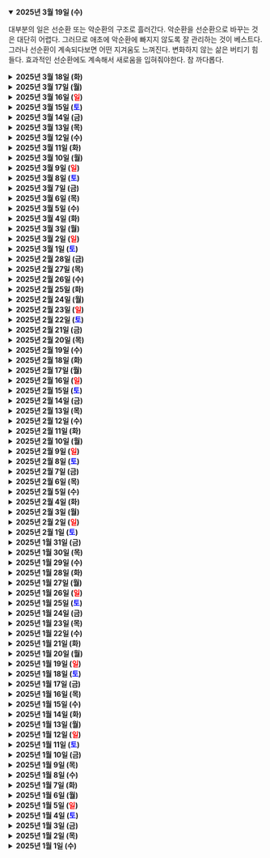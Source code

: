 <details open>
    <summary><b>2025년 3월 19일 (수)</b></summary>       
        <p>대부분의 일은 선순환 또는 악순환의 구조로 흘러간다. 악순환을 선순환으로 바꾸는 것은 대단히 어렵다. 그러므로 애초에 악순환에 빠지지 않도록 잘 관리하는 것이 베스트다. 그러나 선순환이 계속되다보면 어떤 지겨움도 느껴진다. 변화하지 않는 삶은 버티기 힘들다. 효과적인 선순환에도 계속해서 새로움을 입혀줘야한다. 참 까다롭다.</p>
</details>
<details>
    <summary><b>2025년 3월 18일 (화)</b></summary>       
        <p>요즘 계속 새벽 4시쯤 깬다. 딱히 화장실 때문에 깨는 것도 아니다. 나도 모르게 뭔가 신경쓰이는 일이 있나보다. 다행히 다시 잠들기는 한다.</p>
</details>
<details>
    <summary><b>2025년 3월 17일 (월)</b></summary>       
        <ul>
            <li>아침 운동!!</li>
            <li>'용과같이8외전'의 트로피를 모두 모았다. 65,000 원 게임으로 정말 원 없이 놀았다. 국밥같이 언제 먹어도 맛있는 게임.</li>
            <li>블랙팬서 노래 들으며 일하기.</li>
            <li>요즘의 1,000 원짜리 라이터 성능이 비약적으로 좋아졌음을 얼마 전에 알았다. 바람이 불든 말든 불의 모양새가 일정하다. 라이터에도 혁신이 있었구나. 담배를 피우지 않으니 전혀 몰랐다. 일렁이는 모양새가 낭만이긴 했지만, 똑바로 선 불이 아주 든든해 보였다.</li>
            <li>"열 길 물속은 알아도 한 길 사람속은 모른다."</li>
        </ul>
</details>
<details>
    <summary><b>2025년 3월 16일 (<text style="color:red">일</text>)</b></summary>
        <p>사람마다 화법이 다르니, 그에 맞춰서 하면 효과적이다. 배려를 별로 원하지 않는 사람에게는 최소한의 배려만으로도 충분하다.</p>
</details>
<details>
    <summary><b>2025년 3월 15일 (<text style="color:blue">토</text>)</b></summary>
        <p>🎬 콘클라베 - 소설 원작을 한 번 읽어볼까 싶을 정도로 흥미로운 작품이었다. 바티칸에서 새 교황을 뽑는 선거를 드라마틱한 스릴러로 표현한 영화. 아무런 액션도 없고 나이든 아저씨들이 그저 건물 안에서 이러쿵저러쿵 이야기할뿐이지만, 그 이야기 속에 담긴 정치와 음모와 전략이 긴장감을 가득 채운다. 나름 반전도 있다. 교황을 선출하는 시스템은 대략적으로만 알고 있었는데, 이 영화 덕분에 더욱 생생하게 그릴 수 있게 되었다.</p>
</details>
<details>
    <summary><b>2025년 3월 14일 (금)</b></summary>       
        <ul>
            <li>부모님집 가기. 안전운전.</li>
            <li>중국어.</li>
            <li>글쓰기</li>
            <li>'아스토로봇'은 정말 근사한 게임이다. 아직도 무료로 업데이트를 해주다니.</li>
            <li>계속 위로가 아닌 계속 앞으로.</li>
        </ul>
</details>
<details>
    <summary><b>2025년 3월 13일 (목)</b></summary>       
        <p>📖 이처럼 사소한 것들 - 아일랜드에서 태어나고 자란 어느 아버지의 소소한 일상 이야기...라고 생각했으나 생각보다 깊었다. 가족을 위해 기계처럼 열심히 살아온 한 남성이 삶의 고통을 스스로 직시하면서 행복함, 떳떳함, 명확함을 새롭게 얻어가는 이야기.</p>
</details>
<details>
    <summary><b>2025년 3월 12일 (수)</b></summary>       
        <p>나를 수년 동안 운동시켜준 PT 트레이너분이 그만두었다. 그는 천장의 전구를 갈기 위해 사다리 위로 올라갔는데, 그만 넘어져서 어깨를 다쳤다. 꽤 심하게 다쳐서 어깨 수술을 해야한다고 한다. 사실 이번에 다친 것 전에도 여러가지 일들이 많았던 모양이다. 잘 풀리지 않는 그의 인생이 안타까웠다. 그러나 그가 모든 걸 포기할 정도로 바닥은 아니라고 생가하기에, 다시 회복해서 내 운동을 봐주는 날이 오기를 바란다. 그는 자신의 상황을 잘 해결할 것이라 믿는다. 지금까지 내 건강을 위해 힘써준 그와는 허그로 작별 인사를 했다.</p>
</details>
<details>
    <summary><b>2025년 3월 11일 (화)</b></summary>       
        <p>할 이야기 다 했고 많은 것이 명료해졌다. 100% 원하는 결과는 아니었지만 이제는 내 마음대로 하면 된다.</p>
</details>
<details>
    <summary><b>2025년 3월 10일 (월)</b></summary>       
        <p>할 이야기 다 하고 오자. 준비는 충분히 했다. 나는 명확함이 필요하고 그것을 요구할 것이다. 나에게 필요한 것은 내가 요구하는 것이 이치에 맞다. 막연히 기대하지 말고 행동을 하자.</p>
</details>
<details>
    <summary><b>2025년 3월 9일 (<text style="color:red">일</text>)</b></summary>
        <p>🎮 용과 같이 8 외전: Pirates in Hawaii - 용과같이는 혁신적이지 않다. 그러나 늘 국밥처럼 맛있다. 언제까지 맛있을지는 모르지만 아직까진 육수가 살아있다.</p>
        <ul>
            <li>스토리는 초반에 흥미로웠다가 중반은 지루했고, 후반 가서는 다시 흥미진진해졌다. 눈시울 붉어질 때도 몇 번 있었고... 사나이 마지마의 삶이 뜨겁다.</li>
            <li>스토리는 '용과 같이8'과 연결되어있긴 하지만 거의 단독 스토리다.</li>
            <li>기존 시리즈 팬들을 위한 이스터 에그와 쿠키 영상이 있어 기뻤다.</li>
            <li>스토리 개연성이 부족한 장면이 여럿 있었다. 근데 해적이 된다는 설정 자체가 황당해서 그런지 대충 넘어가졌음. 역시 스토리는 완벽하지 않아도 재미가 있으면 어떻게든 앞으로 나아갈 수 있다.</li>
            <li>액션이 아쉽다. 기존 시리즈의 업그레이드이긴 하지만 요즘의 액션 게임 퀄리티에는 못미친다.</li>
            <li>해상 전투는 그럭저럭 할만한 수준. 대신 이동이 느려터져서 답답하다. 플래티넘 트로피 따야하는데 걱정이다.</li>
            <li>'해적'하면 떠오르는 모든 요소가 꽉꽉 담겨있다. 노략질, 보물사냥, 선상파티 등등... 이 점은 확실히 개성이 있다.</li>
            <li>용과같이 시리즈는 사건을 참 잘 만든다. 계속해서 사건이 일어나는 이야기 구조가 기본인데, 그 사건들이 매번 흥미롭다. 사건에 얽힌 인물들도 흥미롭다.</li>
            <li>결론: 즐길만한 스토리, 그럭저럭 나쁘지 않은 액션, 익숙하지만 즐거운 서브스토리와 미니게임으로 무장한 용과같이 국밥 한 그릇.</li>
        </ul>
</details>
<details>
    <summary><b>2025년 3월 8일 (<text style="color:blue">토</text>)</b></summary>
        <p>어제는 친구와 '이상훈tv 토이뮤지엄'에 다녀왔다. 이상훈이라는 개그맨이 자신의 완구/피규어/프라모델 콜렉션을 전시해놓은 공간이다. 입장료는 15,000 원. 생각보다 볼거리가 많아 알찼다. 관람시간은 약 2시간.</p>
        <ul>
            <li>나도 10대 때 피규어와 프라모델을 모은 적이 있었다. 그 때의 추억도 여러번 스쳐지나갔다.</li>
            <li>내가 아는 만화, 게임, 영화의 콜렉션이 많아 푹 빠져 살펴볼 수 있었다.</li>
            <li>전대물이나 용자 콜렉션은 내가 전혀 모르는데, 다행히 친구가 빠삭한 분야라 그에게 이것저것 물어볼 수 있었다. 함께 보러가서 다행이었음.</li>
            <li>건담, 마블, DC, 애니메이션, 전대물 등의 카테고리를 섹션으로 나누어놓아 '여러 세계관이 모여있다'는 느낌을 받을 수 있었다. 관람하기도 쉽고.</li>
            <li>한 가지 아쉬운 점은 뮤지엄에 스토리가 없다는 것이었다. 각 콜렉션에 담긴 이야기가 (전시품 수가 좀 줄어들더라도) 중간중간 붙어있으면 그 세계관에 더욱 몰입할 수 있었을 것이다. 박물관을 가는 이유는 전시품을 보러가는 것이지만, 사실은 그 전시품이 왜 귀중한지, 그것과 관련된 사람들이 누구인지, 그것들이 우리에게 어떤 의미를 던져주는지를 느끼는 게 핵심일 것이다. 나중에 '이상훈tv 토이뮤지엄'이 2.0으로 업데이트 된다면 그때는 꼭 스토리가 추가되었으면 좋겠다.</li>
            <li>나는 이제 더 이상 무언가를 수집하지 않는다. 수집한다는 것은 특정 대상에 집착하게 된다는 뜻이고, 나는 그것이 내 인생의 짐이 된다고 배웠기 때문이다. 그러나 애호품의 수집은 인간의 자연스러운 욕망이기도 하니, 그 욕망을 삶의 일부로 받아들인 사람을 존중할 것이다. 나는 비우는 인생을 추구할 것이지만 수집가들의 콜렉션을 구경하는 재미도 느끼며 살 것이다.</li>
        </ul>
</details>
<details>
    <summary><b>2025년 3월 7일 (금)</b></summary>       
        <p>다음 주에 하나 결단내야하는 일이 있다. 잘 준비해보자!! 좀 무섭긴 하지만 그래도 해야만한다.</p>
</details>
<details>
    <summary><b>2025년 3월 6일 (목)</b></summary>       
        <p>야고보서 2:17 - 이와 같이 행함이 없는 믿음은 그 자체가 죽은 것이라</p>
</details>
<details>
    <summary><b>2025년 3월 5일 (수)</b></summary>       
        <p>어제 술자리가 있었으나 MAX 3잔 룰 덕분에 무사 마무리.</p>
</details>
<details>
    <summary><b>2025년 3월 4일 (화)</b></summary>       
        <p>어제는 당근 거래로 번 돈으로 덕순이와 샤브샤브를 먹으러 간 것이 행복했다. 그냥 있는 돈을 써서 먹어도 맛있었겠지만, 역시 뭔가를 만들거나 팔아 얻은 돈으로 사 먹는 것이 제일 맛있다.</p>
</details>
<details>
    <summary><b>2025년 3월 3일 (월)</b></summary>       
        <p>오늘 할 일.</p>
        <ul>
            <li>스트레칭.</li>
            <li>중국어.</li>
            <li>글쓰기.</li>
            <li>일.</li>
        </ul>
</details>
<details>
    <summary><b>2025년 3월 2일 (<text style="color:red">일</text>)</b></summary>
        <p>🎬 미키17 - 봉준호 감독의 영화라 기대를 너무 한 탓인가? 재미는 있었으나 아쉬운 점도 많았다. 신선한 설정 덕에 초반 몰입은 훌륭했으나 스토리 개연성이 떨어지는 장면이 많아 몰입이 여러번 깨졌다(생각보다 촘촘하지 않음). 또한 사회 비판 메시지를 대사로 전달하는 경우가 많아 세련됐다는 느낌을 받지 못했다. 재미는 있으나 '기생충'하고 비교했을 때 각본과 연출 퀄리티 차이가 컸다. 배우들 연기는 리얼했다. 특히 나샤 역을 맡은 배우.</p>
</details>
<details>
    <summary><b>2025년 3월 1일 (<text style="color:blue">토</text>)</b></summary>
        <p>🎬 퇴마록 - 덕순이에게 영업 당해서 본 국산 오컬트/능력자 배틀 애니메이션. 기대보다는 못했지만 나름 볼만했다. 거대한 프롤로그의 느낌. 과연 속편은 나올 수 있을 것인가... 애니메이션보다는 게임 트레일러 스타일의 느낌이 더 진했다.</p>
</details>
<details>
    <summary><b>2025년 2월 28일 (금)</b></summary>       
        <p>드디어 내가 사는 지역도 모바일 주민등록증 발급이 가능하게 되어서 주민센터에 헐레벌떡 뛰어갔으나, 일단 IC칩이 내장된 실물 주민등록증 발급이 필요했다. 그리고 이 주민등록증을 발급하는데 소요되는 기간은 3주. 날씨 뜨뜻해질 때야 받아보겠구만.</p>
</details>
<details>
    <summary><b>2025년 2월 27일 (목)</b></summary>       
        <p>친구와 KROW라는 카페를 갔는데 조용한 분위기가 마음에 쏙 들었다. 좀 비싸긴 하지만(1인 당 만 원 정도), 시끄럽지 않은 공간 덕분인지 대화가 점점 깊어짐을 느꼈다. 분위기는 중요하다. 누구와 이야기를 하는가도 중요하다.</p>
</details>
<details>
    <summary><b>2025년 2월 26일 (수)</b></summary>       
        <ul>
            <li>아침 운동.</li>
            <li>일.</li>
            <li>개인 작업.</li>
            <li>친구와 저녁.</li>
        </ul>
</details>
<details>
    <summary><b>2025년 2월 25일 (화)</b></summary>       
        <p>📖 몸이 되살아나는 장 습관 - 독자를 사로잡는 내용의 책은 아니었지만 기본이 잘 정리되어있었다. 해결책보다는 예방에 집중하기. 좋은 걸 찾기보다는 나쁜 걸 하지 않는 것을 우선하기. "You are what you eat"를 잊지 않기.</p>
</details>
<details>
    <summary><b>2025년 2월 24일 (월)</b></summary>       
        <ul>
            <li>마감 기한을 잘 지키는 사람과 일하는 건 기분 좋은 일이다.</li>
            <li>사람은 일관성을 추구하지만, 동시에 변화없이는 살 수 없다.</li>
            <li>인사가 만사임을 다시 한 번 배웠다.</li>
        </ul>
</details>
<details>
    <summary><b>2025년 2월 23일 (<text style="color:red">일</text>)</b></summary>
        <ul>
            <li>사과값이 너무 비싸서 조금만 샀다. 조금만 사서 조금씩 먹는 작전으로.</li>
            <li>난방비도 크게 올랐다. 모든 것이 오른다.</li>
            <li>나는 명확성에 대한 욕구가 주변보다 많이 높은 것 같다.</li>
            <li>덕순이와 도서관 다녀오는 토요일이 그렇게 평온할 수 없었다.</li>
        </ul>
</details>
<details>
    <summary><b>2025년 2월 22일 (<text style="color:blue">토</text>)</b></summary>
        <ul>
            <li><i>"모든 것에는 금이 가 있다. 빛은 바로 거기로 들어온다. There is a crack in everything. That's how the lights get it."</i></li>
            <li>40대 되기 전에 미리미리.</li>
        </ul>
</details>
<details>
    <summary><b>2025년 2월 21일 (금)</b></summary>       
        <p>좋아 어제는 좀 잘 잤다. 할 일도 잘 챙기고 있다. 아침에 쎈 메탈 음악 들으면서 풀파워로 가보자!!!</p>
</details>
<details>
    <summary><b>2025년 2월 20일 (목)</b></summary>       
        <p>이틀 연속으로 잠을 잘 못챙기고 있다. 젠장.</p>
</details>
<details>
    <summary><b>2025년 2월 19일 (수)</b></summary>       
        <p>덕순이가 집에 없으면 나의 생산성이 1.5배는 올라가는 것 같다. 정말 많은 일을 해치울 수 있게 된다. 문제는 일과 작업 밖에 하지 있지 않아서 밸런스가 깨진다. 생각해 보면 베를린에서 살 때도 종종 그랬던 듯. 덕순이가 없으면 밥은 다 케밥으로 때우고 계속 일만 했다. 게임도 별로 하지 않았다. 적어놓고 보니 별로 건강한 느낌은 아니네?</p>
</details>
<details>
    <summary><b>2025년 2월 18일 (화)</b></summary>       
        <p>다시 춥다. 그리고 할 일이 많다. 하나씩 확실히 해나가자. 그리고 너무 스스로를 옭아메지 말자.</p>
        <p>Work like a machine, but you're not a machine.</p>
</details>
<details>
    <summary><b>2025년 2월 17일 (월)</b></summary>       
        <ul>
            <li>아침 운동.</li>
            <li>글쓰기.</li>
            <li>식단.</li>
            <li>그리고 몇 가지 결정을 해야할 때가 왔다.</li>
        </ul>
</details>
<details>
    <summary><b>2025년 2월 16일 (<text style="color:red">일</text>)</b></summary>
        <p>🎬 서브스턴스 - 여성의 몸을 향한 사회의 관음적인 시각을 비판하는 영화인데, 이런 주제를 바디 호러 장르로 풀어낸 것이 무척 신선했다. 장르 영화라 그런지 개연성 구멍이 많지만, 그런 건 영화적 허용으로 넘어가고 오직 주제와 연관지어 보니 기괴하고 흥미로웠다. 외모 강박을 주제로 한 영화는 많지만, 이런 식으로 풀어낸 작품은 처음봤다. 강렬한 인상. 마무리가 완벽했다.</p>
</details>
<details>
    <summary><b>2025년 2월 15일 (<text style="color:blue">토</text>)</b></summary>
        <p>🎬 캡틴 아메리카: 브레이브 뉴 월드 - 대박 수준은 아니지만 7점대의 나쁘지 않은 마블 영화. 드라마 본 사람들을 위한 디테일을 챙겨주면서도, 안 본 사람들을 배려해 너무 과하지 않게 잘 조절했다. 샘이 자신만의 캡틴 아메리카를 구축해가는 과정이 마음에 들었다. 특히 영화 초반의 세계관 설정 연출이 흥미진진해서 바로 빠져들었다. 오히려 액션을 줄이고 (물론 슈퍼히어로 영화니 그럴리는 없겠지만) 정치 드라마 분량을 더 늘렸으면 하는 바람이 들 정도로 괜찮았다.</p>
        <p>기존 캡틴 아메리카보다 파워가 너무 강력해져서 액션 개연성이 많이 떨어지지만, 그래도 매력 있으니 대충 넘어갈만했음. 5월에 개봉하는 썬더볼츠와의 연계성이 기대된다. 마블은 다시 부활한다!!(아마도 2028년 즈음)</p>
</details>
<details>
    <summary><b>2025년 2월 14일 (금)</b></summary>       
        <p>📖 경영자가 알아야할 문제해결의 모든것 아마존에서 배워라 - 아마존재팬 창립멤버였던 사람이 쓴, 아마존의 전체적 경영방식을 사례와 함께 쉽게 정리해놓은 글. 결국 핵심은 "특별한 시스템은 없다. 다만 우직하게 끝까지 하는 회사다."</p>
</details>
<details>
    <summary><b>2025년 2월 13일 (목)</b></summary>       
        <p>토요일에 '캡틴 아메리카: 브레이브 뉴 월드'를 보러 갈 예정인데, 실망할 준비를 단단히 하고 있었으나 의외로 재밌다는 평이 많아서 혼란스러운 중. 재밌다/재미없다가 좀 많이 갈리는듯. 결국 감상은 나의 몫인가! (늘 그러함)</p>
</details>
<details>
    <summary><b>2025년 2월 12일 (수)</b></summary>       
        <p>협상 책 읽기를 정말 잘했다. 마음가짐에 큰 도움이 된다.</p>
</details>
<details>
    <summary><b>2025년 2월 11일 (화)</b></summary>       
        <p>📖 중용 - '유교적 가르침'이 우리 사회에서 강요의 도구로 사용된 경우가 많아 이미지가 썩 좋지는 않지만, 가르침 자체는 배울 점이 참 많다.</p>
        <ul>
            <li>중용(中庸)은 유학(儒學)의 도덕적 철학과 인간의 올바른 삶의 태도에 대한 가르침을 담고 있다.</li>
            <li>중국 고대 유학의 핵심 경전인 사서(四書) 중 하나에 속한다(논어(論語), 맹자(孟子), 대학(大學), 중용(中庸)).</li>
            <li>공자의 손자인 자사(子思)가 지은 것으로 전해진다.</li>
            <li>제작 연도는 대략 기원전 475~221년 즈음인 것으로 추정된다.</li>
            <li>중용은 '중간(中)'과 '변함없을 용(庸)'이라는 뜻을 가지고 있다.</li>
            <li>'과하지도 모자라지도 않은 상태', 즉 극단을 피하고 균형과 조화를 이루는 삶의 태도를 의미한다.</li>
            <li>단순히 타협이나 중간을 찾는 게 아니라, 상황에 맞는 적절함을 찾는 지혜를 강조한다.</li>
            <li>말과 행동이 부족하면 상대는 원망하고, 지나치면 부담스러워한다.</li>
            <li>하늘이 명령(天命)한 것을 본성이라 하고, 그 본성을 따르는 것을 도라 하며, 그 도를 닦는 것을 교(敎)라 한다.</li>
            <li>군자(君子)의 삶은 중용을 실천하며, 자신의 감정이나 욕망을 절제하고, 도덕적 이상을 실현하기 위해 노력한다.</li>
            <li>자신의 마음속 원대한 뜻은 흔들리지 않고 지니고 있으면서도, 자신의 감정을 상황에 맞게 표현하는 것 ("어울리되 휩쓸리지 않는다.")</li>
            <li>"군자의 도는 어둡지만 날로 드러나고, 소인의 도는 뚜렷하지만 나날이 사라진다."</li>
            <li>자기 수양: 스스로 반성하고 끊임없이 도덕적 완성을 향해 나아가는 것</li>
            <li>사회적 조화: 개인의 도덕적 수양을 통해 사회 전체의 평화를 이룰 수 있다는 믿음</li>
            <li>실천적 지혜: 이론뿐만이 아니라 실제 삶에서 어떻게 균형을 유지하고 올바른 결정을 내릴 것인가에 대한 지침</li>
        </ul>
</details>
<details>
    <summary><b>2025년 2월 10일 (월)</b></summary>       
        <ul>
            <li>할 일 다 끝내고 거실의 이케아 의자에 앉아 꾸벅꾸벅 조는 시간이 아주 행복하다.</li>
            <li>덕순이와 도서관 갔다가, 콩나물국밥 먹고, 카페 가서 각자 할 일 하고, 오는 길에 저녁 식재료 사오는 하루가 평화로웠다.</li>
            <li>이번 한 주는 일이 좀 많다. 하나씩 꾸준히 마무리 지어보자.</li>
        </ul>
</details>
<details>
    <summary><b>2025년 2월 9일 (<text style="color:red">일</text>)</b></summary>
        <p>어제 화끈하게 개인작업을 대부분 마무리 했으므로, 오늘은 여유롭다. 덕순이랑 카페나 가볼까. 도서관도 가야지.</p>
</details>
<details>
    <summary><b>2025년 2월 8일 (<text style="color:blue">토</text>)</b></summary>
        <p>📖 비즈니스 협상론 - 협상에 대한 가르침을 주는 책. 나는 협상을 정말 못하는 사람이라 이 책이 큰 도움이 되었다. 협상에 임할 때의 자세나 스킬뿐만 아니라, 인식을 확장하는 것의 유용함(예를 들어 가격을 깎는 것이 어렵다면 덤을 얻어내는 것이라든지)도 배울 수 있었다.</p>
        <ul>
            <li>나에게는 상대방의 말을 못 알아들을 권리가 있다.</li>
            <li>나에게는 협상 중 실수할 권리가 있다.</li>
            <li>나에게는 우유부단하게 행동할 권리가 있다.</li>
            <li>나에게는 똑같은 말을 반복할 권리가 있다.</li>
            <li>나에게는 상대방의 질문에 답하지 않을 권리도 있고, 질문에 대한 답을 모를 권리도 있다.</li>
            <li>나에게는 나만의 의견을 가질 권리와 억지를 부릴 권리가 있다.</li>
            <li>나에게는 상대방으로부터 나쁜 사람이라는 소리를 들어도 괜찮을 권리가 있다.</li>
            <li>나에게는 나 자신의 우월성을 인정할 권리가 있다.</li>
        </ul>
</details>
<details>
    <summary><b>2025년 2월 7일 (금)</b></summary>       
        <p>🎮 진・삼국무쌍 ORIGINS - 20년이 넘은 유명 시리즈이지만 내 돈 주고 본격적으로 플레이해본 것은 이번이 처음이었다. 삼국지의 웅장함을 제대로 느낄 수 있는 액션 게임. 트로피 작업은 하지 않을 것 같지만(이유: 너무 어려워서) 재미 하나 만큼은 끝내줬다.</p>
        <ul>
            <li>가장 마음에 든 것은 전군 돌격 시스템. 특정 스테이지에서는 아군 전원이 동시에 돌격할 수 있다. 이 때 수백명의 유닛의 "우와아아아~!!" 함성과 함께 전장을 달려나갈 때 전율이 느껴진다. 정말로 전쟁을 하고 있는듯한 느낌이 든다.</li>
            <li>음악이 좋다. 특히 전투 음악 중 하나인 (한국어 제목은 모르겠음) "Engrave My Justice - Determination ADVANTAGE ver".</li>
            <li>캐릭터 디자인이 내 취향은 아니었다. 삼국지라고 하기엔 다들 과하게 잘 생기고 예뻐서 자연스러운 느낌이 없다. 인물 그 자체라기 보다는 그 인물을 연기하는 배우들 같다는 느낌을 받았음. 이건 뭐 취향 문제니까 큰 단점은 아닌듯.</li>
            <li>삼국지 스토리에 오리지널 주인공을 넣어서 이야기가 신선하다. 다들 아는 맛의 삼국지지만 주인공이라는 변수가 영향을 끼치는 것이 재밌다. 대사와 전개가 좀 유치하긴 하지만 신선한 맛에 즐길만하다. 다만 컷신에서의 인물들 움직임이나 입모양이 딱딱하다. 개인적으로 스토리는 나쁘지 않은 곁다리였고, 메인은 액션이다.</li>
            <li>액션이 호쾌하다. 단순 콤보로 쓸어버리는 것이 아니라 다양한 기술을 조합하는 맛이 있다. 그리고 적장의 공격이 강력하기 때문에 타이밍 맞춰 가드/회피하는 맛도 일품. 무기 종류도 많아 골라먹는 재미가 있음.</li>
        </ul>
</details>
<details>
    <summary><b>2025년 2월 6일 (목)</b></summary>       
        <p>구글미트가 알아서 회의록 작성해주고 요약까지 해주는 것 매우 편하다. 별도 앱을 쓸 필요가 없다. 간편간편. 이젠 정말로 중요한 일에만 집중해야하는 시대가 왔다.</p>
</details>
<details>
    <summary><b>2025년 2월 5일 (수)</b></summary>       
        <p>결심했다. 부엌 서랍 속에 쌓여있는 차를 다 처리한다. 소비기한이 너무 지나버린 애들은 버리고, 아직 팔팔한 애들은 쭉쭉 마셔준다.</p>
</details>
<details>
    <summary><b>2025년 2월 4일 (화)</b></summary>       
        <p>구몬 중국어를 모두 끝냈다. 이제는 중국어 공부를 어디서 해야하나. 일단 유튜브를 뒤져보자.</p>
</details>
<details>
    <summary><b>2025년 2월 3일 (월)</b></summary>       
        <p>📖 세스 고딘의 전략 수업 - 기억에 남는 내용 정리.</p>
        <ul>
            <li>전략은 지도가 아닌 나침반이다. 더 나은 무언가를 지향하기 위한 나침반</li>
            <li>시간, 게임, 공감, 시스템</li>
            <li>사람들이 원하는 3가지: 소속감, 사회적 지위, 두려움 없는 삶</li>
            <li>순간적인 전력질주는 누구나 할 수 있다. 하지만 정교한 전략의 핵심은 장기 지속성이다. 영웅적 노력은 짜릿하지만 시스템적 우위가 그보다 효과적이다.</li>
            <li>설명하기는 쉽지만 고수하기는 어려운</li>
            <li>어려운 일을 해내기 위해서는 서로가 협력해야한다. 다만 사람들의 의견은 늘 갈린다. 시스템이 있으면 의견의 불일치를 관리할 수 있다. 비록 의견이 다르더라도 앞으로 나아갈 수 있게 해준다.</li>
            <li>내가 시스템을 바꾸기란 거의 불가능하다. 그러나 압력을 가할 수는 있고 그것 자체만으로도 의미가 있다.</li>
            <li>문화에 변화를 일으키려면 레버리지 포인트가 있어야한다. 그저 좋은 의도만으로는 변화를 이끌어낼 수 없다.</li>
            <li>아무리 정성스레 씨앗을 심어도, 결국 가장 큰 영향을 미치는 것은 기후다. 기후는 내가 어쩔 수 없다. 운이 있어야한다. 그렇다고 모든 것을 운에 맡기면 그것은 그것대로 성과가 나지 않는다. 운도 노력하는자가 얻는다.</li>
            <li>현실은 레고가 아니다.</li>
            <li>지금 마케팅의 핵심은 나와 긴밀히 상호작용하는, 내 제품에 크게 관심있는 사람들의 자연스러운 입소문이다. 그러기 위해 나는 진정성과 전문성이 있어야하고, 제품은 훌륭해야한다.</li>
            <li>가치를 창출해 적절한 보상을 받고 그 과정을 반복할 수 있다면 비즈니스 모델을 찾은 것이다.</li>
            <li>스타트업의 성공은 돈을 얼마나 끌어모았는지가 아닌, 고객을 얼마나 유치할 수 있느냐에 달렸다. 모든 사람이 아니라 특정한 누군가가 중요하다.</li>
            <li>전략은 우리의 노력이 헛된 것인지 아닌지를 결정한다.</li>
            <li>나의 작업물을 증폭시킬 수 있는 시스템과 연결되어야한다.</li>
            <li>우리는 삶의 세세함을 정량화할 수 있게 되었지만, 그것이 목적이 되어서는 안 된다.</li>
            <li>프로젝트에는 3가지가 있다.
            <ul>
                <li>과업(매일 해내야되는 일)</li>
                <li>레버리지(외주)</li>
                <li>감정적 수고(깊은 질문)</li>
            </ul>
            </li>
            <li>변화의 동인(動因) 6가지
            <ul>
                <li>커뮤니케이션</li>
                <li>경쟁</li>
                <li>공동체 행동 또는 규제</li>
                <li>생산 수단 또는 자본 활용</li>
                <li>제약의 완화 또는 신설</li>
                <li>문화적 변화</li>
            </ul>
            </li>
            <li>현대적 사업계획서의 틀
            <ul>
                <li>진실 (모두가 동의하는 현재 상황)</li>
                <li>주장 (”우리가 X를 하면 Y가 일어나 Z가 구축될 것이다”)</li>
                <li>비즈니스 모델</li>
                <li>인적 자원</li>
                <li>재정</li>
                <li>시간</li>
            </ul>
            </li>
            <li>감사의 말에 "AI에 대한 참고 사항"을 넣은 것이 흥미로웠다.</li>
        </ul>
</details>
<details>
    <summary><b>2025년 2월 2일 (<text style="color:red">일</text>)</b></summary>
        <p>온양 여행 정리.</p>
        <ul>
            <li>가는길 평택휴게소 넓고 맛있는 거 많음(옛날 핫도그!).</li>
            <li>신정호 산책 평온함.</li>
            <li>한적한 카페에서 책 읽기.</li>
            <li>들깨칼국수와 반달만두.</li>
            <li>숙박은 온양제일호텔이었는데 90년대 고급호텔이 묘하게 매력적. 스탭분들 모두 왕친절. 편의점, 조식 등 있을 거 다 있음.</li>
            <li>가족탕 넓직하고 뜨뜻해서 기분 좋음. 뜨끈뜨근 뽀득뽀득.</li>
            <li>모나밸리라는 곳에서 전시도 보고 밥도 먹고.</li>
            <li>온양민속박물관에서 본 쭈꾸미 잡이용 밧줄이 인상 깊었다. 밧줄에 빈소라껍질을 여러 개 달고, 그 안에 알을 낳도록 쭈꾸미를 유인한 뒤에 확 끌어올리는 어업의 지혜.</li>
            <li>감꽃마을토종순대. 순대가 부들부들하다.</li>
            <li>호텔 지하에 있는 대중목욕탕 오픈런을 했는데, 한산할 거라는 기대와는 달리 아저씨들로 북적였다. 탕에 몸을 담구고 으어어. 다들 부지런하시군.</li>
            <li>현충사에 가서 이순신 장군의 생애에 대해 배웠다. 그가 첫번째 무과 시험에서 낙방했다는 사실은 처음 알았다.</li>
            <li>오늘 길 역시 평택휴게소에 들러 돈까스!</li>
        </ul>
</details>
<details>
    <summary><b>2025년 2월 1일 (<text style="color:blue">토</text>)</b></summary>
        <ul>
            <li>온양의 신정호를 1시간 정도 산책했는데, 그 평온함에 푹 빠졌다. 살얼음 낀 호숫물, 둥둥 떠다니는 오리들, 마실 나온 동네 주민들, 중간에 앉아 쉴 수 있는 카페. 덕순이와 카페에서 각자 책 읽는 시간도 소중했고.</li>
            <li>들깨칼국수 면이 쫄깃쫄깃했고, 겉절이 김치가 매콤아삭해서 참 맛있었다.</li>
            <li>온천물이 부들부들하다. 피부가 매끈매끈.</li>
        </ul>
</details>
<details>
    <summary><b>2025년 1월 31일 (금)</b></summary>       
        <p>오늘부터 2박 3일동안 덕순이와 온양 여행!</p>
</details>
<details>
    <summary><b>2025년 1월 30일 (목)</b></summary>       
        <ul>
            <li>오랜만에 게으름피우며 푹 잤다. 아주 기분 좋군.</li>
            <li>부모님이 평안히 잘 계셔서 마음이 놓인다. 형도 평화롭고 건강하게 살고 있는 것 같아 좋다.</li>
            <li>부모님 집에서 김치를 받아왔다. 샐러드에 섞어 먹으니 매콤하고 상큼하다.</li>
        </ul>
</details>
<details>
    <summary><b>2025년 1월 29일 (수)</b></summary>       
        <p>미리미리 해놓는 것은 참 피곤한 일이다. 그러나 완성했을 때는 그렇게 뿌듯할 수가 없다.</p>
</details>
<details>
    <summary><b>2025년 1월 28일 (화)</b></summary>       
        <ul>
            <li>디즈니 100주년 특별전시에 다녀왔다. 디즈니 각 작품보다는 디즈니라는 기업에 좀 더 초점이 맞춰진 전시였다. 디즈니의 100년 역사를 하나의 전시에서 주욱 둘러볼 수 있었던 특별한 경험이었다. 사람의 상상력과 그 상상력을 담아내는 기술의 조화는 언제봐도 감동이다. 그리고 100주년 특별 단편을 볼 수 있었는데, 눈물이 다 났다.</li>
            <li>📖 무의식은 어떻게 나를 설계하는가 - 친구에게 추천받은 뇌과학 책.</li>
            <ul>
                <li>우리는 인간의 행동, 생각, 감정에 많은 의미 부여를 하지만, 과학의 눈으로 하나씩 살펴보면 그저 하나의 기계에 불과한 것처럼 느껴진다. 예를 들어 뇌 한 부분을 잘라내면 공감 능력이나 충동 억제력이 사라진다. 이것은 의지나 노력으로 해결할 수 없는 부분이다. 나의 생각은 생물학적 생김새의 영향을 절대적으로 많이 받는다. 나의 생각은 정말로 내가 하는 생각인가, 아니면 무의식이 내린 결론에 의식이 설명을 덧붙이는 것 뿐인가.</li>
                <li>시각장애인이 앞을 볼 수 있도록 도와주는 브레인포트라는 장치가 신기하다. "그게 어떻게 가능하지?"라고 생각했지만... 모든 것은 지각에 지나지 않는다는 내용을 읽고 이해가 되었다. 우리는 세상을 눈으로 본다고 착각하지만 실제로는 눈에 담긴 정보를 뇌가 처리하여 시각적으로 보여주는 것이다. 따라서 우리 모두는 각자 세상을 다르게 본다. 뇌는 현실을 수동적으로 기록하기보다는 능동적으로 구축한다.</li>
                <li>일본의 병아리 성별 감별사는 병아리의 암수 구별을 하는 사람들인데, 이들은 자신들이 어떻게 암수 구별을 하는지 설명하지 못한다. 그냥 하다보면 할 수 있게 된다는 것이다. 무의식의 힘이 항상 설명될 수 있는 것은 아니다.</li>
                <li>"우리는 우리 자신에게 제시된 세상을 그냥 받아들입니다."</li>
                <li>창발(emergence): 여러 부분의 단순한 결합이 복잡한 결과를 나타내는 현상.</li>
            </ul>
        </ul>
</details>
<details>
    <summary><b>2025년 1월 27일 (월)</b></summary>
        <ul>
            <li>매우 잘 자서 컨디션 최상!</li>
            <li>꿈을 꿨는데 좀 야한 꿈이었다. 컨디션이 좋아서 그런가.</li>
            <li>이야기할 사람이 주변에 있다는 것은 참 감사할 일이다.</li>
        </ul>
</details>
<details>
    <summary><b>2025년 1월 26일 (<text style="color:red">일</text>)</b></summary>
        <p>오랜만에 정말 퀄리티 높은 수면을 취했다. 꿈을 좀 꾸었지만 괜찮은 내용이었고, 일어날 때 말끔했다. 자기 1시간 전에 책 읽기가 큰 도움되고 있다. 아직 습관이 100% 들지는 않아서 좀 더 노력해야함.</p>
</details>
<details>
    <summary><b>2025년 1월 25일 (<text style="color:blue">토</text>)</b></summary>
        <ul>
            <li>평일에 개인작업을 다 해놓아서 주말에는 아무 것도 하지 않아도 된다... 라고 생각했지만 다음 주에는 여행이 있으니 또 부지런히 해놓아야겠군.</li>
            <li>거실의 크롬캐스트를 통해 나오는 날씨와 시계 정보가 아주 작아졌다. 구글의 바보 업데이트인 것으로 추정. 빨리 고쳐라!</li>
        </ul>
</details>
<details>
    <summary><b>2025년 1월 24일 (금)</b></summary>       
        <p>자기 전에 책 읽는 것 정말 좋다. 조금씩 습관으로 자리잡아 가고 있는 느낌.</p>
</details>
<details>
    <summary><b>2025년 1월 23일 (목)</b></summary>       
        <p>📖 THE MONEY BOOK - 토스에서 출간한 금융 입문서(?) 느낌의 책. 사회초년생에게 딱 알맞는 내용으로 구성되어있다. 챕터 끝날 때마다 낱말풀이 넣는 아이디어가 좋았다. 금융플랫폼에서 이런 책을 냈다는 것이 신선한 시도인 것 같다.</p>
</details>
<details>
    <summary><b>2025년 1월 22일 (수)</b></summary>       
        <p>집에서 덕순이와 유럽 스타일 수프와 유럽 빵을 곁들여 먹었는데 독일 추억이 새록새록. 귀국한지도 벌써 4년이 넘었구나.</p>
</details>
<details>
    <summary><b>2025년 1월 21일 (화)</b></summary>
        <p>📖 피터 드러커 자기경영노트</p>
        <ul>
            <li>'컴퓨터병'이라는 위험이 눈앞에 놓여 있다. 이것은 심각한 질병이다. 컴퓨터는 단지 이미 존재하는 상황을 보여줄 뿐이다. 경영자들이 조직 내부에서 일하는 것은 당연하지만, 외부 세계를 인식하기 위해 의식적으로 노력해야한다. 그러지 않으면 조직 내부 세계의 힘이 외부의 현실과 경향의 변화를 지각하지 못하게 만들 수 있다.</li>
            <li>목표를 달성하는 경영자는 자기 본래의 모습에 충실하려 애쓴다. '다른 사람들에게는 어렵지만 나에게는 상대적으로 쉬운 일은 무엇인가?' 결국 결과를 만들어내는 것은 강점이고, 약점이 없다는 사실 자체만으로는 아무 것도 만들어지지 않는다.</li>
            <li>의사결정이 일로 전환되어 실행되지 않는다면 그것은 그저 좋은 의도에 불과하다.</li>
            <li>한번에 하나의 일만 한다.</li>
            <li>생산적이지 않은 과거와 단절하기.</li>
        </ul>
</details>
<details>
    <summary><b>2025년 1월 20일 (월)</b></summary>       
        <p>심심해서 휴대폰을 뒤적일때면 짧게라도 책을 읽을 수 있게끔 전자도서관에서 책을 빌려놓기.</p>
</details>
<details>
    <summary><b>2025년 1월 19일 (<text style="color:red">일</text>)</b></summary>
        <ul>
            <li>어제 친구 집들이 선물을 사기 위해 러쉬(LUSH) 매장을 갔는데, 고객경험에 큰 인상을 받았다. 나는 뷰티 제품 잘 모르지만 러쉬만의 개성과 설계과 확실하다는 것만큼은 알 수 있었다.</li>
            <li>친구 부부가 계속 사이좋게 잘 지내고 있어 기분이 좋았다. 술도 맛있었고.</li>
            <li>집도 정갈해서 마음에 들었다.</li>
        </ul>
</details>
<details>
    <summary><b>2025년 1월 18일 (<text style="color:blue">토</text>)</b></summary>       
        <p>🎬 판타스틱 4 (2005) - 예상했던 것보다 훨씬 재밌었다. 좀 유치하지만 히어로 영화 정석 패턴이라고 해야하나? 나쁘지 않았음. 리부트 판타스틱 4가 기대된다.</p>
</details>
<details>
    <summary><b>2025년 1월 17일 (금)</b></summary>       
        <p>🎬 퍼펙트 데이즈 - 도쿄 화장실 청소부로 일하는 아저씨의 평온한 일상을 그린 영화. '지금을 살아라'라는 모습을 정말 잘 담아낸 작품이라고 느꼈다. 거의 아무 일도 일어나지 않는 영화지만 전혀 지루하지 않다.</p>
</details>
<details>
    <summary><b>2025년 1월 16일 (목)</b></summary>       
        <ul>
            <li>이제 목 살짝 부은 것 빼고는 회복했다. 휴!</li>
            <li>macOS 15.2로 업데이트. 애플 인텔리전스를 써보자.</li>
            <li>어제 중요한 회의였는데 긴장 안 하고 잘 마무리해서 기분이 좋다.</li>
            <li>이불 빨래하자.</li>
        </ul>
</details>
<details>
    <summary><b>2025년 1월 15일 (수)</b></summary>       
        <p>중요한 회의는 긴장된다. 익숙하지 않아서 어쩔 수 없는듯. 익숙해지는 수밖에.</p>
</details>
<details>
    <summary><b>2025년 1월 14일 (화)</b></summary>       
        <p>내과에서 독감 검사를 했다. 결과는 A형 독감 양성. 따라서 이번 주 계획에 수정이 필요하다.</p>
        <ul>
            <li>회사 일은 모두 재택 & 미팅은 온라인으로. 대신 죽을 정도로 아픈 것은 아니므로 해야할 업무는 다 하기.</li>
            <li>처방 받은 약 꾸준히 챙겨 먹기.</li>
            <li>운동은 포기. 스트레칭으로 대체.</li>
            <li>게임 금지.</li>
            <li>유튜브와 책 읽기 OK.</li>
            <li>개인작업 및 중국어 계속 진행.</li>
            <li>의외로 소화 기능은 잘 살아 있으므로 평소 식단에 죽 끼워넣기.</li>
            <li>기상 시간은 정해놓지 않고 잠이 오면 계속 자면서 몸 회복하기.</li>
            <li>덕순이와 신체접촉 최소화.</li>
        </ul>
</details>
<details>
    <summary><b>2025년 1월 13일 (월)</b></summary>       
        <p>주말 내내 감기로 골골골. 아직도 남아있다. 좀 있다 내과 가봐야지. 젠장!</p>
</details>
<details>
    <summary><b>2025년 1월 12일 (<text style="color:red">일</text>)</b></summary>
        <p>📖 채근담 - 혼자 고고하려 하지 말 것. 깨끗함을 위해서는 더러움을 품을 줄 알아야한다.</p>
</details>
<details>
    <summary><b>2025년 1월 11일 (<text style="color:blue">토</text>)</b></summary>   
        <ul>
            <li>아마 감기에 걸린 것 같다. 젠장!</li>
            <li>🎮 워해머 40,000: 스페이스 마린 2 - 세계관만으로 이렇게 매력 넘치는 게임이 또 있을까? '외계 행성에서 외계인 및 괴물들과 전쟁을 한다'라는 현장감을 가장 잘 구현한 게임이 아닐까 싶음. 폭력과 광기의 판타지가 훌륭했다. 캠페인 분량이 좀 짧으므로 세일할 때 산 것이 정답이었다. 오랜만에 워해머 40,000 아트워크나 좀 뒤적거려봐야지.</li>
        </ul>
</details>
<details>
    <summary><b>2025년 1월 10일 (금)</b></summary>       
        <p>🎬 마담 웹 - 워낙 재미없는 영화로 소문이 나있지만 마블 세계관이므로 꾸역꾸역 봤다. 사실 한 번에 볼 자신은 없어 매일 15분(가끔 30분)씩 끊어봤다. 마담 웹은 스파이더맨 코믹스에서 꽤 중요한 인물이라 설정이나 능력은 꽤 흥미롭다. 배우 캐스팅도 뭐 나쁘지 않았던 것 같다. 하지만 스토리가 지루하고 배우들의 연기력이 별로였다(배우 문제라기 보다는 연출과 각본 문제로 느껴졌음). 끊어서 보니 그냥저냥 볼만했다.</p>
</details>
<details>
    <summary><b>2025년 1월 9일 (목)</b></summary>       
        <p>덕순이랑 온양온천으로 여행가기로 결정.</p>
</details>
<details>
    <summary><b>2025년 1월 8일 (수)</b></summary>       
        <p>집에 소파대용으로 산 1인 의자가 하나 있는데, 여기 앉으면 급속도로 졸린다. 뭔가 폭 감싸여있는 느낌이 예술임. 그래서 어제 1시간 정도 졸았다.</p>
</details>
<details>
    <summary><b>2025년 1월 7일 (화)</b></summary>       
        <p>꼭 봐야하는 재미없는 영화가 하나 있다. 대신 이걸 한 번에 다 보는 것은 너무 지루하기 때문에 매일 15분씩 끊어보면 괜찮을 것 같다는 작전.</p>
</details>
<details>
    <summary><b>2025년 1월 6일 (월)</b></summary>       
        <p>📖 세이노의 가르침 - 작년 연말에 친구에게 선물받은 책. 유명한 책이라 제목은 알고 있었지만, 선물 받기 전까지는 큰 흥미가 가지 않아 읽지 않았다. 약 700페이지 정도 되는 분량도 부담스러웠고. 그러나 쉽게 읽히는 필체에 구체적인 내용이 많아 매일 부지런히 읽게 되었고 이렇게 독후감을 남긴다. 책을 선물해 준 친구에게 큰 감사.</p>
        <ul>
            <li>책을 다 읽고 든 생각: 저자는 '있는 그대로의 사실'이 왜곡되고 비난받는 것에 지독한 알레르기가 있다고 느꼈다. 그 답답함을 글로써 조금이나마 털어낸 것이 아닐까. 대충 사는 사람들에 대한 분노까지 느껴졌다.</li>
            <li>있는 그대로의 사실을 직시하는 것은 나 자신이 추구하는 바이기도 하다. 왜냐하면 원래 그러지 못하는 성격이었기 때문이다. 저자의 말투를 빌려 표현해보면 나는 '정말로 하기 싫지만 해야만 하는 일을 적당적당히 능숙하게 흘려넘기는 연놈'이었다. 100% 그런 것은 아니었지만 그런 성향이 꽤 짙었다.</li>
            <li>2022~2023년 나에게는 많은 정신적 방황이 있었다. 남들이 보기에 나쁘지 않은 삶을 살고 있었지만 "이렇게 사는 게 무슨 의미가 있나?"라는 자문이 나를 끊임없이 괴롭혔다. 좌절하거나 절망했던 건 아니었다. 내 일상은 그럭저럭 괜찮았으니까. 그러나 거대한 질문에 스스로를 압도시키며 멍해졌던 순간들이 여러번 있었다.</li>
            <li>그 방황에서 나를 일깨워준 것은 많은 독서와 스토아 철학, 그리고 데이비드 고긴스의 가르침이다. 방황 끝에 깨달은 것은 '안락함은 필연적으로 부패하고, 그 부패에서 나를 구원해 줄 것은 오직 고통에 대한 직시뿐'이라는 사실이다. 돌이켜보면 이때의 방황이 소위 말하는 '중년의 위기'의 한 형태였던 것 같다. 생각보다 빨리 찾아왔었고 내 나름의 해법을 찾게 된 점을 천만다행이라 여기고 있다.</li>
            <li>저자 세이노도 (사용한 언어는 다르지만) 삶이 고통임을 이야기하고 있다. 고통임을 알기에 그것을 회피하기보다는 직시하라고 이야기한다. "모르면 괴롭다. 알면 즐겁다" (내 버전을 덧붙여 보자면 "모르면 괴롭다. 알기까지는 고통스럽지만 알고 나면 사실 별거 아니라는 사실에 일단 허탈한 후 조금씩 즐거움을 느낄 여유가 생긴다")</li>
            <li>저자가 여러 삶의 형태에 우열을 매기지 않는 부분이 좋았다. 이 부분이 다른 성공팔이 사기꾼들과의 큰 차이점이라 생각한다. 그가 지극히 싫어하는 것은 가난한 사람들이 아닌 진실을 외면하고 우물쭈물 거리는 모습인 것 같다.</li>
            <li>자기 삶에 대한 적극적 선택. "그렇게 살고 싶으면 그리 살아라"</li>
            <li>건강 부분에서는 얼핏 나의 주관과 다르다는 느낌이 들었으나 "컨디션 관리를 우선한다"는 점에서 일치감을 느꼈다. 나 또한 건강은 열심히 챙기는 것이 아니라 아무렇지도 않게, 숨 쉬듯이 당연시 여기는 습관에서 가꾸어지는 것이라 믿는다.</li>
            <li>책의 인용 부분 발췌: "행복한 때에도, 불행한 때에도 인간이 자신의 모습과 마주 대하던 장소였던 거울은 사라지고, 그 대신에 쇼윈도가 출현했다." from '소비의 사회'</li>
            <li>내가 살면서 매우 잘한 선택 중 하나가 있다면 바로 물건 욕심을 버렸다는 점이다. 나는 알고 싶은 것이 많다. 그러나 갖고 싶은 것은 별로 없다. 이게 좋게 작용할 때도 있고 나쁘게 작용할 때도 있다. 그러나 적어도 돈이 새어나가지 않는다는 점에서 좋은 선택이었다고 믿는다.</li>
            <li>책의 인용 부분 발췌: "너는 뭘 했니, 오, 너 말야 , 바로 여기서 계속 울고만 있는. 말해 봐, 너는 뭘 했니, 너, 바로 여기 있는, 네 젊음을 갖고 뭘 했니?" (폴 베를렌) And you there, what have you done, With your endless tears, Tell me, you, what have you done, With your younger years? (Paul-Marie Verlaine)</li>
            <li>부자에 대한 나의 생각: 나는 현재 부자가 아니지만 행복하다. 죽을 때까지 부자가 되지 못하더라도 (헛되게 보낸 시간이 일부 있었지만) 행복하게 살았노라 자신 있게 말할 수 있을 것 같다. 그러나 기왕이면 부자인 상태에서 행복하고 싶고 그를 위해 계속 기회를 탐색할 것이다.</li>
            <li>다짐: '세이노의 가르침' 책에서 배운 내용을 내 삶에 맞게 가져오되 세이노가 되려고 하지 말 것. 배울 점을 익혀 실천하되 그리 살았다고 반드시 부자가 될 거라 기대하지 말 것.</li>
            <li>부자든 뭐든 다 떠나서: 일단 난 아직 멀었다.</li>
        </ul>
</details>
<details>
    <summary><b>2025년 1월 5일 (<text style="color:red">일</text>)</b></summary>
        <p>오늘은 아무것도 안 해도 되는 날이다. 회사 일도 없고, 개인 작업도 미리 해놨고, 운동도 안 가도 된다. 정말 아무것도 안 해도 되는 날이다. 이런 날에는 무얼 해야할까. 심심함에 빠져서 뭘 할까 생각하는 것도 오랜만이네. 친구가 선물해준 책을 읽으며 하루를 보낼 것 같긴 하지만 그래도 뭘할까 이리저리 여유부리는 순간이 기분 좋다.</p>
</details>
<details>
    <summary><b>2025년 1월 4일 (<text style="color:blue">토</text>)</b></summary>       
        <p>친구 한 명이 시간이 들어갈수록 불만쟁이가 되어가고 있는 것 같아 신경이 좀 쓰인다. 사람인 이상 하소연을 하는 것은 자연스럽다. 어딘가 털어놓을 곳도 없으면 너무 답답할 테니까. 그 마음을 모르는바 아니다. 그러나 계속해서 스스로의 기분을 쑤셔서 좋을 건 아무것도 없다. 결국엔 '그래서 어쩔 것인가?'라는 질문에 집중해야 한다. 이것은 나이 탓도 뭣도 아니다. 문제를 내 일부로 받아들이든가, 그게 아니면 해결을 하든가 해야 한다. 차라리 구체적인 방법을 함께 고민하는 대화였다면 좀 더 나았을 텐데.</p>
        <p>"이제 늙었어...", "우리 아저씨 다 됐어" 나는 이런 자조적인 말들이 싫다. 시간이 지나며 나이가 드는 것은 당연한 것이며 스스로를 어떤 캐릭터로 정의하든 말든 그것은 삶의 내용과 아무 상관이 없다. 나에겐 그런 말들이 오히려 "나는 이제 OO니까 흘러가는대로 살래"라며 자기통제를 포기하는 합리화로 들린다. 나 스스로를 어떻게 보든, 남들이 나를 어떻게 생각하든, 시국이 어떻고 세상이 망해가든 어쨌든, 그래서 오늘 하루를 어떻게 살고 싶으며 그리 살려면 무얼 해야하는지, 그리 실행했는지를 확인해야함에는 변화가 없다.</p>
</details>
<details>
    <summary><b>2025년 1월 3일 (금)</b></summary>       
        <ul>
            <li>화장실 청소해서 깨-끗.</li>
            <li>갤럭시에 굿락(Good Lock)이라는 애드온이 있는줄 이제야 알았다. 커스터마이즈 옵션이 다양하고 자유도가 높아서 마음에 든다. 특히 알림이 보관되는 서랍 기능이 최고.</li>
            <li>수면 1시간 전에는 화면 다 끄고 책 읽는 습관이 조금씩 자리잡고 있는 것 같다. 계속 적응시키자.</li>
        </ul>
</details>
<details>
    <summary><b>2025년 1월 2일 (목)</b></summary>       
        <ul>
            <li>완벽주의란 어디서 오는 것일까 궁금해져서 조사를 좀 해봤다. 나 또한 완벽주의 성향이 없는 건 아니라 실체를 확인하고 싶었다. 한 줄 요약하자면 '자아를 보호하기 위한 행동'이며, 결국 타인의 혹평을 받기가 두려운 것이라 한다. 우리의 무의식이 완벽이라는 허상을 교묘히 활용한다. 애초에 달성할 수 없는 목표를 세워놓고 "더 다듬어야 해..."라며 끊임없이 완성을 미룬다. 남들이 어떤 평가를 하든 "아직 완성 다 안 됐어"라고 방어할 수 있기 때문. 그리하여 스스로가 상처받지 않도록 보호할 수 있기 때문. 기대와 실체가 어긋났을 때의 실망감을 끝없이 미룰 수 있기 때문. 결국 모든 것을 망치는 것은 (또) 비대한 자아다...</li>
            <li>완벽주의를 추구하는 성향 자체가 나쁘다고 생각하지는 않는다. 사람인 이상 뭔가를 만들 때 완벽하게 만들고 싶은 마음은 당연하다. 남들이 뭐라 하든 자신만의 완벽함을 추구하는 것에는 어떤 미학이 하다. 그러나 마감기한을 설정하지 않은 완벽주의는 나쁘다.</li>
            <li>무의식에 선악은 없다. 가치판단도 없다. 그저 주어진 환경에 맞춰서 작동할 뿐이다. 그것이 실체에 어떤 식으로 반영될지는 내가 설계하기 나름이다. 완벽주의를 억누르기보다는 완벽하고 싶은 마음이 성과를 낼 수 있도록 설계하자.</li>
            <li>두려움을 극복하기 위해서는 두려움을 느끼는 것에 익숙해지면 된다. 자아가 혹평에 익숙해질 수 있도록 훈련되어야 한다.</li>
        </ul>
</details>
<details>
    <summary><b>2025년 1월 1일 (수)</b></summary>
        <ul>
            <li>어제는 덕순이와 서울시청에 설치된 제주항공 사고 합동분향소에 다녀왔다. 묵념과 헌화의 순간은 짧았지만 나와 상관없는 이들을 위해 시간을 쓸 수 있어서 좋았다.</li>
            <li>나는 원래 다른 사람의 불행이나 아픔에 예민하게 반응하는 사람이었다. 다른 사람이 힘들어하면 나 또한 힘들었고, 옆 테이블의 사소한 언쟁에 내가 제일 불편해하는 성격이었다.</li>
            <li>그러나 살면서 한 가지 깨달은 것이 있다. 그 예민한 공감이 상황 해결에는 아무 도움이 안 된다는 사실이었다. 나는 깊이 공감하는 진심이 무엇보다 중요한 것인 줄 알았으나, 그것보다 더 중요한 것은 행동이다. 물론 진심은 중요하다. 그러나 그 진심은 행동하기 위한 추진력이 되어야지 마음 아파하는 스스로에게 몰입되어서는 의미가 없다.</li>
            <li>이 원리를 파악한 나는 어느샌가부터 스스로의 공감력을 억누르는 행동에 들어갔다. 맨날 공감만 하고 행동에는 나서지 않는 스스로가 싫었던 것 같다. 그 결과 "그건 그 사람 사정이지"라며 선을 긋는 행동이 늘어났다.</li>
            <li>결국 균형을 좀 잃었던 것 같다. 따뜻함과 역량은 함께 존재할 수 있는 것이다. 충만한 삶을 위해서는 양립시켜야한다. 따뜻하기만 한 사람은 성가시며, 역량만 있는 사람은 신뢰하기 어렵다.</li>
            <li>다만 이 둘의 균형을 맞추기란 생각보다 어렵다. 어릴 때 나는 따뜻함 쪽으로 치우처져있었고, 그것을 해결하고자 역량 쪽으로 과하게 정신이 쏠렸었다.</li>
            <li>어제 합동분향소를 다녀온 것은 사실 나를 위한 것이기도 했다. 남들 기분이나 상처에 예민하게 반응하는 나의 특성을 다시 살려보자는 마음이 있었다. 공감하는 마음과, 멀지만 시간내서 다녀오는 행동과, 그것과는 별개로 내 일상을 철저히 살아내는 균형을 찾고 싶다. 그를 위해 여러가지 훈련을 하려고 한다.</li>
        </ul>
</details>